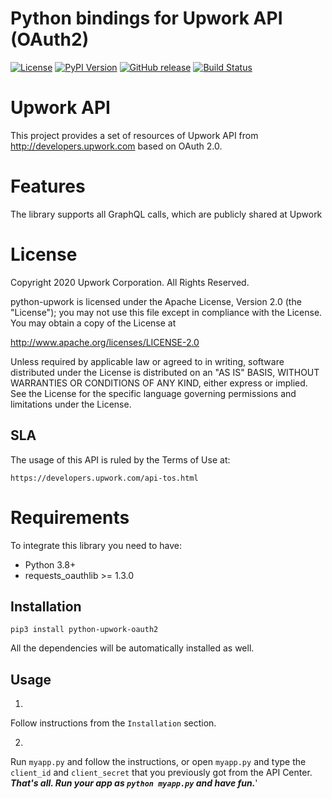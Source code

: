 Python bindings for Upwork API (OAuth2)
============

[![License](https://img.shields.io/github/license/upwork/python-upwork-oauth2)](http://www.apache.org/licenses/LICENSE-2.0.html)
[![PyPI Version](https://badge.fury.io/py/python-upwork.svg)](http://badge.fury.io/py/python-upwork)
[![GitHub release](https://img.shields.io/github/release/upwork/python-upwork.svg)](https://github.com/upwork/python-upwork/releases)
[![Build Status](https://github.com/upwork/python-upwork-oauth2/workflows/build/badge.svg)](https://github.com/upwork/python-upwork-oauth2/actions)

# Upwork API

This project provides a set of resources of Upwork API from http://developers.upwork.com
 based on OAuth 2.0.

# Features
The library supports all GraphQL calls, which are publicly shared at Upwork

# License

Copyright 2020 Upwork Corporation. All Rights Reserved.

python-upwork is licensed under the Apache License, Version 2.0 (the "License");
you may not use this file except in compliance with the License.
You may obtain a copy of the License at

http://www.apache.org/licenses/LICENSE-2.0

Unless required by applicable law or agreed to in writing, software
distributed under the License is distributed on an "AS IS" BASIS,
WITHOUT WARRANTIES OR CONDITIONS OF ANY KIND, either express or implied.
See the License for the specific language governing permissions and
limitations under the License.

## SLA
The usage of this API is ruled by the Terms of Use at:

    https://developers.upwork.com/api-tos.html

# Requirements
To integrate this library you need to have:

* Python 3.8+
* requests_oauthlib >= 1.3.0

## Installation

    pip3 install python-upwork-oauth2

All the dependencies will be automatically installed as well.

## Usage

1.
Follow instructions from the `Installation` section.

2.
Run `myapp.py` and follow the instructions, or open `myapp.py` and type the `client_id` and `client_secret` that you previously got from the API Center.
***That's all. Run your app as `python myapp.py` and have fun.***'
